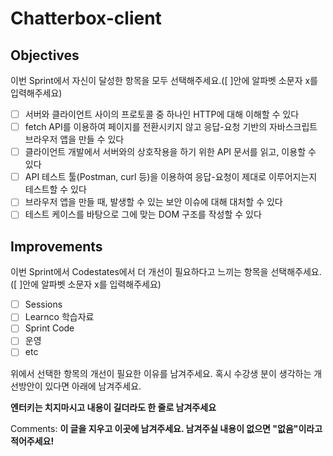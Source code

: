 # Chatterbox-client

## Objectives

이번 Sprint에서 자신이 달성한 항목을 모두 선택해주세요.([ ]안에 알파벳 소문자 x를 입력해주세요)

- [ ] 서버와 클라이언트 사이의 프로토콜 중 하나인 HTTP에 대해 이해할 수 있다
- [ ] fetch API를 이용하여 페이지를 전환시키지 않고 응답-요청 기반의 자바스크립트 브라우저 앱을 만들 수 있다
- [ ] 클라이언트 개발에서 서버와의 상호작용을 하기 위한 API 문서를 읽고, 이용할 수 있다
- [ ] API 테스트 툴(Postman, curl 등)을 이용하여 응답-요청이 제대로 이루어지는지 테스트할 수 있다
- [ ] 브라우저 앱을 만들 때, 발생할 수 있는 보안 이슈에 대해 대처할 수 있다
- [ ] 테스트 케이스를 바탕으로 그에 맞는 DOM 구조를 작성할 수 있다

## Improvements

이번 Sprint에서 Codestates에서 더 개선이 필요하다고 느끼는 항목을 선택해주세요.([ ]안에 알파벳 소문자 x를 입력해주세요)

- [ ] Sessions
- [ ] Learnco 학습자료
- [ ] Sprint Code
- [ ] 운영
- [ ] etc

위에서 선택한 항목의 개선이 필요한 이유를 남겨주세요. 혹시 수강생 분이 생각하는 개선방안이 있다면 아래에 남겨주세요.

**엔터키는 치지마시고 내용이 길더라도 한 줄로 남겨주세요**

Comments: **이 글을 지우고 이곳에 남겨주세요. 남겨주실 내용이 없으면 "없음"이라고 적어주세요!**
